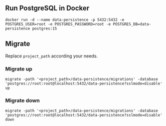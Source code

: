 ## Run PostgreSQL in Docker
```shell
docker run -d --name data-persistence -p 5432:5432 -e POSTGRES_USER=root -e POSTGRES_PASSWORD=root -e POSTGRES_DB=data-persistence postgres:15
```

## Migrate
Replace `project_path` according your needs.

### Migrate up
```shell
migrate -path '<project_path>/data-persistence/migrations' -database 'postgres://root:root@localhost:5432/data-persistence?sslmode=disable' up
```

### Migrate down
```shell
migrate -path '<project_path>/data-persistence/migrations' -database 'postgres://root:root@localhost:5432/data-persistence?sslmode=disable' down
```
